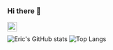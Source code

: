 ### Hi there 👋
<a href="https://www.linkedin.com/in/eric-l-439092135/">
  <img align="left" alt="Abhishek's LinkedIN" width="22px" src="https://raw.githubusercontent.com/peterthehan/peterthehan/master/assets/linkedin.svg" />
</a>
&nbsp;
&nbsp;

![Eric's GitHub stats](https://github-readme-stats.vercel.app/api?username=restia1230&show_icons=true&theme=buefy&bg_color=START,5FFBF1,86A8E7,D16BA5&count_private=TRUE&title_color=6e38d6)
![Top Langs](https://github-readme-stats.vercel.app/api/top-langs/?username=restia1230&layout=compact&theme=buefy&bg_color=START,D16BA5,86A8E7,5FFBF1&title_color=6e38d6)
<!--
**restia1230/restia1230** is a ✨ _special_ ✨ repository because its `README.md` (this file) appears on your GitHub profile.



- 🔭 I’m currently working on ...
- 🌱 I’m currently learning ...
- 👯 I’m looking to collaborate on ...
- 🤔 I’m looking for help with ...
- 💬 Ask me about ...
- 📫 How to reach me: ...
- 😄 Pronouns: ...
- ⚡ Fun fact: ...
-->
